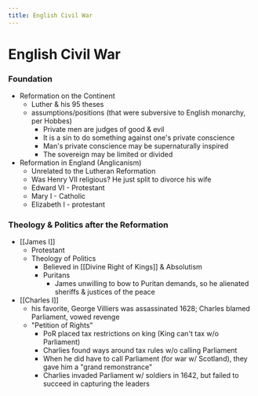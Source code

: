 ```yaml
---
title: English Civil War
---
```


# English Civil War

### Foundation
- Reformation on the Continent
	- Luther & his 95 theses
	- assumptions/positions (that were subversive to English monarchy, per Hobbes)
		- Private men are judges of good & evil
		- It is a sin to do something against one's private conscience
		- Man's private conscience may be supernaturally inspired
		- The sovereign may be limited or divided
- Reformation in England (Anglicanism)
	- Unrelated to the Lutheran Reformation
	- Was Henry VII religious? He just split to divorce his wife
	- Edward VI - Protestant
	- Mary I - Catholic
	- Elizabeth I - protestant


### Theology & Politics after the Reformation
- [[James I]]
	- Protestant
	- Theology of Politics
		- Believed in [[Divine Right of Kings]] & Absolutism
		- Puritans
			- James unwilling to bow to Puritan demands, so he alienated sheriffs & justices of the peace
- [[Charles I]]
	- his favorite, George Villiers was assassinated 1628; Charles blamed Parliament, vowed revenge
	- "Petition of Rights"
		- PoR placed tax restrictions on king (King can't tax w/o Parliament)
		- Charlies found ways around tax rules w/o calling Parliament
		- When he did have to call Parliament (for war w/ Scotland), they gave him a "grand remonstrance"
		- Charlies invaded Parliament w/ soldiers in 1642, but failed to succeed in capturing the leaders